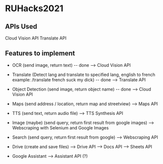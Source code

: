 # RUHacks2021

## APIs Used

Cloud Vision API
Translate API

## Features to implement

- OCR (send image, return text)  -- done
    --> Cloud Vision API

- Translate (Detect lang and translate to specified lang, english to french example: /translate french suck my dick) -- done
    --> Translate API

- Object Detection (send image, return object name) -- done
    --> Cloud Vision API

- Maps (send address / location, return map and streetview)
    --> Maps API

- TTS (send text, return audio file)
    --> TTS Synthesis API

- Image (maybe) (send query, return first result from google images)
    --> Webscraping with Selenium and Google Images

- Search (send query, return first result from google)
    --> Webscraping API

- Drive (create and save files)
    --> Drive API
    --> Docs API
    --> Sheets API

- Google Assistant
    --> Assistant API (?)
